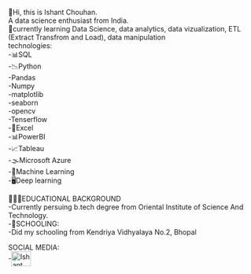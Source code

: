 👋Hi, this is Ishant Chouhan.<br>
A data science enthusiast from India.
<br>
🔴currently learning Data Science, data analytics, data vizualization, ETL (Extract Transfrom and Load), data manipulation
<br>
technologies:<br>
-📊SQL<br>
-📉Python<br>
<tab>    -Pandas<br>
<tab>    -Numpy<br>
<tab>    -matplotlib<br>
<tab>    -seaborn<br>
<tab>   -opencv<br>
<tab>    -Tenserflow<br>
-📝Excel<br>
-📊PowerBI<br>
-📈Tableau<br>
-🌫️Microsoft Azure<br>
-🤖Machine Learning<br>
-🖥️Deep learning<br>


🏫🧑‍🎓EDUCATIONAL BACKGROUND<br>
-Currently persuing b.tech degree from Oriental Institute of Science And Technology.<br>
-🏫SCHOOLING:<br>
   -Did my schooling from Kendriya Vidhyalaya No.2, Bhopal<br>

SOCIAL MEDIA:<br>
-<a href="www.linkedin.com/in/ishantchouhan" target="blank"><img align="center" src="https://img.shields.io/badge/LinkedIn-0077B5?style=for-the-badge&logo=linkedin&logoColor=white" alt="Ishant Chouhan" height="30" width="40"/><a>
